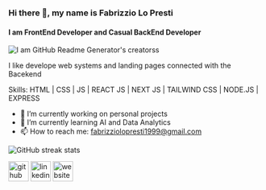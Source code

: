 ### Hi there 👋, my name is Fabrizzio Lo Presti
#### I am FrontEnd Developer and Casual BackEnd Developer
![I am GitHub Readme Generator's creatorss](https://img.freepik.com/free-vector/web-development-coding-programming-futuristic-banner-computer-code-laptop_3482-5582.jpg)

I like develope web systems and  landing pages connected with the Bacekend

Skills: HTML | CSS | JS | REACT JS | NEXT JS | TAILWIND CSS | NODE.JS | EXPRESS

- 🔭 I’m currently working on personal projects 
- 🌱 I’m currently learning AI and Data Analytics 
- 📫 How to reach me: fabrizziolopresti1999@gmail.com 

![GitHub streak stats](https://github-readme-streak-stats.herokuapp.com/?user=FabrizzioLopresti)  

[<img src='https://cdn.jsdelivr.net/npm/simple-icons@3.0.1/icons/github.svg' alt='github' height='40'>](https://github.com/FabrizzioLopresti)  [<img src='https://cdn.jsdelivr.net/npm/simple-icons@3.0.1/icons/linkedin.svg' alt='linkedin' height='40'>](https://www.linkedin.com/in/fabrizzio-lo-presti-a7222b1b4/)  [<img src='https://cdn.jsdelivr.net/npm/simple-icons@3.0.1/icons/icloud.svg' alt='website' height='40'>](https://fabrizziolopresti-portfolio.netlify.app/)  
<!--
**FabrizzioLoPresti/FabrizzioLoPresti** is a ✨ _special_ ✨ repository because its `README.md` (this file) appears on your GitHub profile.

Here are some ideas to get you started:

- 🔭 I’m currently working on ...
- 🌱 I’m currently learning ...
- 👯 I’m looking to collaborate on ...
- 🤔 I’m looking for help with ...
- 💬 Ask me about ...
- 📫 How to reach me: ...
- 😄 Pronouns: ...
- ⚡ Fun fact: ...
-->
